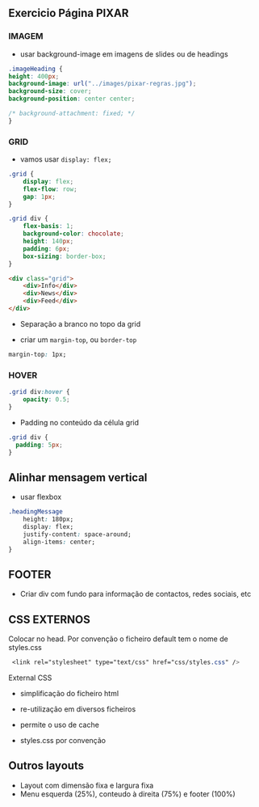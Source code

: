 Exercicio Página PIXAR
----------------------

### IMAGEM

* usar background-image em imagens de slides ou de headings

```css
.imageHeading {
height: 400px;
background-image: url("../images/pixar-regras.jpg");
background-size: cover;
background-position: center center;

/* background-attachment: fixed; */
}
```

### GRID

* vamos usar `display: flex;`

```css
.grid {
	display: flex;
	flex-flow: row;
	gap: 1px;
}

.grid div {
	flex-basis: 1;
	background-color: chocolate;
	height: 140px;
	padding: 6px;
	box-sizing: border-box;
}
```

```html
<div class="grid">
	<div>Info</div>
	<div>News</div>
	<div>Feed</div>
</div>
```

* Separação a branco no topo da grid

- criar um `margin-top`, ou `border-top`

```css
margin-top: 1px;
```

### HOVER

```css
.grid div:hover {
	opacity: 0.5;
}
```

* Padding no conteúdo da célula grid

```css
.grid div {
  padding: 5px;
}
```

Alinhar mensagem vertical
-------------------------

* usar flexbox

```css
.headingMessage 
	height: 180px;
	display: flex;
	justify-content: space-around;
	align-items: center;
}

```

FOOTER
------

* Criar div com fundo para informação de contactos, redes sociais, etc

**CSS EXTERNOS**
----------------

Colocar no head. Por convenção o ficheiro default tem o nome de styles.css

```css
 <link rel="stylesheet" type="text/css" href="css/styles.css" />
```

External CSS

- simplificação do ficheiro html

- re-utilização em diversos ficheiros

- permite o uso de cache 

- styles.css por convenção

Outros layouts
--------------

* Layout com dimensão fixa e largura fixa
* Menu esquerda (25%), conteudo à direita (75%) e footer (100%)
